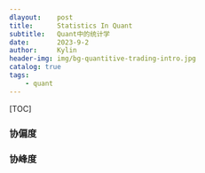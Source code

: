 ```yaml
---
dlayout:    post
title:      Statistics In Quant
subtitle:   Quant中的统计学
date:       2023-9-2
author:     Kylin
header-img: img/bg-quantitive-trading-intro.jpg
catalog: true
tags:
    - quant
---
```




[TOC]

### 协偏度





### 协峰度

